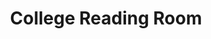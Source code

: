 ---
pid: '13'
_date: between 1934 and 2009
derivativo_link: https://derivativo-2.library.columbia.edu/iiif/2/ldpd:341242/
dlc_link: https://dlc.library.columbia.edu/catalog/cul:9zw3r228c4
format: photographs
iiif_json: https://derivativo-2.library.columbia.edu/iiif/2/ldpd:341242/info.json
_name: 
native_jpg: https://derivativo-2.library.columbia.edu/iiif/2/ldpd:341242/full/!768,768/0/native.jpg
shelf_location: Box no. Box 162, Folder no. Folder 15 (Buildings & Grounds - Morningside
  - Butler Library, Interior w/ People), Historical Photograph Collection
subjects: Academic libraries; New York (N.Y.); Butler Library
summary: View of the college reading room (226 Butler Library).
title: College Reading Room
permalink: /photos/13/
layout: photo-page
---